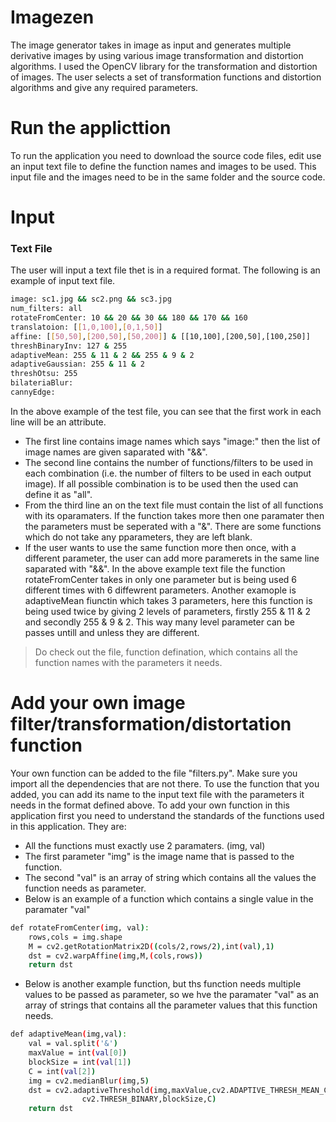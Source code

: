 # Imagezen

The image generator takes in image as input and generates multiple derivative images by using various image transformation and distortion algorithms. I used the OpenCV library for the transformation and distortion of images. The user selects a set of transformation functions and distortion algorithms and give any required parameters.

# Run the applicttion

To run the application you need to download the source code files, edit use an input text file to define the function names and images to be used. This input file and the images need to be in the same folder and the source code.

# Input
### Text File
The user will input a text file thet is in a required format.
The following is an example of input text file.

```sh
image: sc1.jpg && sc2.png && sc3.jpg
num_filters: all
rotateFromCenter: 10 && 20 && 30 && 180 && 170 && 160
translatoion: [[1,0,100],[0,1,50]]
affine: [[50,50],[200,50],[50,200]] & [[10,100],[200,50],[100,250]]
threshBinaryInv: 127 & 255
adaptiveMean: 255 & 11 & 2 && 255 & 9 & 2
adaptiveGaussian: 255 & 11 & 2
threshOtsu: 255
bilateriaBlur:
cannyEdge:
```


In the above example of the test file, you can see that the first work in each line will be an attribute. 
- The first line contains image names which says "image:" then the list of image names are given saparated with "&&".
- The second line contains the number of functions/filters to be used in each combination (i.e. the number of filters to be used in each output image). If all possible combination is to be used then the used can define it as "all".
- From the third line an on the text file must contain the list of all functions with its oparamaters. If the function takes more then one paramater then the parameters must be seperated with a "&". There are some functions which do not take any pparameters, they are left blank. 
- If the user wants to use the same function more then once, with a different parameter, the user can add more paramerets in the same line saparated with "&&". In the above example text file the function rotateFromCenter takes in only one parameter but is being used 6 different times with 6 diffewrent parameters. Another examople is adaptiveMean fiunctin which takes 3 parameters, here this function is being used twice by giving 2 levels of parameters, firstly 255 & 11 & 2 and secondly 255 & 9 & 2. This way many level parameter can be passes untill and unless they are different.

> Do check out the file, function defination, which contains all the function names with the parameters it needs.

# Add your own image filter/transformation/distortation function 

Your own function can be added to the file "filters.py". Make sure you import all the dependencies that are not there. 
To use the function that you added, you can add its name to the input text file with the parameters it needs in the format defined above. 
To add your own function in this application first you need to understand the standards of the functions used in this application. They are:
- All the functions must exactly use 2 paramaters. (img, val)
- The first parameter "img" is the image name that is passed to the function.
- The second "val" is an array of string which contains all the values the function needs as  parameter.
- Below is an example of a function which contains a single value in the paramater "val"

```sh
def rotateFromCenter(img, val):
    rows,cols = img.shape
    M = cv2.getRotationMatrix2D((cols/2,rows/2),int(val),1)
    dst = cv2.warpAffine(img,M,(cols,rows))
    return dst
```

- Below is another example function, but ths function needs multiple values to be passed as parameter, so we hve the paramater "val" as an array of strings that contains all the parameter values that this function needs.

```sh
def adaptiveMean(img,val): 
    val = val.split('&')
    maxValue = int(val[0])
    blockSize = int(val[1])
    C = int(val[2])
    img = cv2.medianBlur(img,5)
    dst = cv2.adaptiveThreshold(img,maxValue,cv2.ADAPTIVE_THRESH_MEAN_C,\
                cv2.THRESH_BINARY,blockSize,C)
    return dst
```
